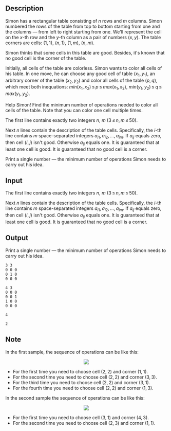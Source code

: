 ## Description

<div><p>Simon has a rectangular table consisting of <span class="tex-span"><i>n</i></span> rows and <span class="tex-span"><i>m</i></span> columns. Simon numbered the rows of the table from top to bottom starting from one and the columns — from left to right starting from one. We'll represent the cell on the <span class="tex-span"><i>x</i></span>-th row and the <span class="tex-span"><i>y</i></span>-th column as a pair of numbers <span class="tex-span">(<i>x</i>, <i>y</i>)</span>. The table corners are cells: <span class="tex-span">(1, 1)</span>, <span class="tex-span">(<i>n</i>, 1)</span>, <span class="tex-span">(1, <i>m</i>)</span>, <span class="tex-span">(<i>n</i>, <i>m</i>)</span>.</p><p>Simon thinks that some cells in this table are <span class="tex-font-style-it">good</span>. Besides, it's known that no good cell is the corner of the table. </p><p>Initially, all cells of the table are colorless. Simon wants to color all cells of his table. In one move, he can choose any good cell of table <span class="tex-span">(<i>x</i><sub class="lower-index">1</sub>, <i>y</i><sub class="lower-index">1</sub>)</span>, an arbitrary corner of the table <span class="tex-span">(<i>x</i><sub class="lower-index">2</sub>, <i>y</i><sub class="lower-index">2</sub>)</span> and color all cells of the table <span class="tex-span">(<i>p</i>, <i>q</i>)</span>, which meet both inequations: <span class="tex-span"><i>min</i>(<i>x</i><sub class="lower-index">1</sub>, <i>x</i><sub class="lower-index">2</sub>) ≤ <i>p</i> ≤ <i>max</i>(<i>x</i><sub class="lower-index">1</sub>, <i>x</i><sub class="lower-index">2</sub>)</span>, <span class="tex-span"><i>min</i>(<i>y</i><sub class="lower-index">1</sub>, <i>y</i><sub class="lower-index">2</sub>) ≤ <i>q</i> ≤ <i>max</i>(<i>y</i><sub class="lower-index">1</sub>, <i>y</i><sub class="lower-index">2</sub>)</span>.</p><p>Help Simon! Find the minimum number of operations needed to color all cells of the table. Note that you can color one cell multiple times.</p></div><div class="input-specification"><p>The first line contains exactly two integers <span class="tex-span"><i>n</i></span>, <span class="tex-span"><i>m</i></span> (<span class="tex-span">3 ≤ <i>n</i>, <i>m</i> ≤ 50</span>).</p><p>Next <span class="tex-span"><i>n</i></span> lines contain the description of the table cells. Specifically, the <span class="tex-span"><i>i</i></span>-th line contains <span class="tex-span"><i>m</i></span> space-separated integers <span class="tex-span"><i>a</i><sub class="lower-index"><i>i</i>1</sub>, <i>a</i><sub class="lower-index"><i>i</i>2</sub>, ..., <i>a</i><sub class="lower-index"><i>im</i></sub></span>. If <span class="tex-span"><i>a</i><sub class="lower-index"><i>ij</i></sub></span> equals zero, then cell <span class="tex-span">(<i>i</i>, <i>j</i>)</span> isn't good. Otherwise <span class="tex-span"><i>a</i><sub class="lower-index"><i>ij</i></sub></span> equals one. It is guaranteed that at least one cell is good. It is guaranteed that no good cell is a corner.</p></div><div class="output-specification"><p>Print a single number — the minimum number of operations Simon needs to carry out his idea.</p></div>

## Input

<p>The first line contains exactly two integers <span class="tex-span"><i>n</i></span>, <span class="tex-span"><i>m</i></span> (<span class="tex-span">3 ≤ <i>n</i>, <i>m</i> ≤ 50</span>).</p><p>Next <span class="tex-span"><i>n</i></span> lines contain the description of the table cells. Specifically, the <span class="tex-span"><i>i</i></span>-th line contains <span class="tex-span"><i>m</i></span> space-separated integers <span class="tex-span"><i>a</i><sub class="lower-index"><i>i</i>1</sub>, <i>a</i><sub class="lower-index"><i>i</i>2</sub>, ..., <i>a</i><sub class="lower-index"><i>im</i></sub></span>. If <span class="tex-span"><i>a</i><sub class="lower-index"><i>ij</i></sub></span> equals zero, then cell <span class="tex-span">(<i>i</i>, <i>j</i>)</span> isn't good. Otherwise <span class="tex-span"><i>a</i><sub class="lower-index"><i>ij</i></sub></span> equals one. It is guaranteed that at least one cell is good. It is guaranteed that no good cell is a corner.</p>

## Output

<p>Print a single number — the minimum number of operations Simon needs to carry out his idea.</p>





```input1
3 3
0 0 0
0 1 0
0 0 0

```




```input2
4 3
0 0 0
0 0 1
1 0 0
0 0 0

```




```output1
4

```




```output2
2

```



## Note

<p>In the first sample, the sequence of operations can be like this:</p><center> <img class="tex-graphics" src="file://bQlk0ZqL.png" style="max-width: 100.0%;max-height: 100.0%;"> </center><ul> <li> For the first time you need to choose cell <span class="tex-span">(2, 2)</span> and corner <span class="tex-span">(1, 1)</span>. </li><li> For the second time you need to choose cell <span class="tex-span">(2, 2)</span> and corner <span class="tex-span">(3, 3)</span>. </li><li> For the third time you need to choose cell <span class="tex-span">(2, 2)</span> and corner <span class="tex-span">(3, 1)</span>. </li><li> For the fourth time you need to choose cell <span class="tex-span">(2, 2)</span> and corner <span class="tex-span">(1, 3)</span>. </li></ul><p>In the second sample the sequence of operations can be like this:</p><center> <img class="tex-graphics" src="file://0k20U0uX.png" style="max-width: 100.0%;max-height: 100.0%;"> </center><ul> <li> For the first time you need to choose cell <span class="tex-span">(3, 1)</span> and corner <span class="tex-span">(4, 3)</span>. </li><li> For the second time you need to choose cell <span class="tex-span">(2, 3)</span> and corner <span class="tex-span">(1, 1)</span>.  </li></ul>
